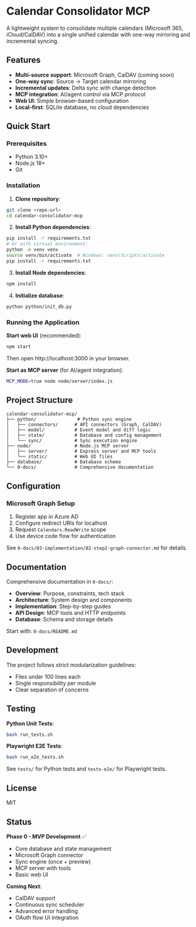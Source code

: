 # Calendar Consolidator MCP

A lightweight system to consolidate multiple calendars (Microsoft 365, iCloud/CalDAV) into a single unified calendar with one-way mirroring and incremental syncing.

## Features

- **Multi-source support**: Microsoft Graph, CalDAV (coming soon)
- **One-way sync**: Source → Target calendar mirroring
- **Incremental updates**: Delta sync with change detection
- **MCP integration**: AI/agent control via MCP protocol
- **Web UI**: Simple browser-based configuration
- **Local-first**: SQLite database, no cloud dependencies

## Quick Start

### Prerequisites

- Python 3.10+
- Node.js 18+
- Git

### Installation

1. **Clone repository**:
```bash
git clone <repo-url>
cd calendar-consolidator-mcp
```

2. **Install Python dependencies**:
```bash
pip install -r requirements.txt
# Or with virtual environment:
python -m venv venv
source venv/bin/activate  # Windows: venv\Scripts\activate
pip install -r requirements.txt
```

3. **Install Node dependencies**:
```bash
npm install
```

4. **Initialize database**:
```bash
python python/init_db.py
```

### Running the Application

**Start web UI** (recommended):
```bash
npm start
```
Then open http://localhost:3000 in your browser.

**Start as MCP server** (for AI/agent integration):
```bash
MCP_MODE=true node node/server/index.js
```

## Project Structure

```
calendar-consolidator-mcp/
├── python/               # Python sync engine
│   ├── connectors/      # API connectors (Graph, CalDAV)
│   ├── model/           # Event model and diff logic
│   ├── state/           # Database and config management
│   └── sync/            # Sync execution engine
├── node/                # Node.js MCP server
│   ├── server/          # Express server and MCP tools
│   └── static/          # Web UI files
├── database/            # Database schema
└── 0-docs/              # Comprehensive documentation
```

## Configuration

### Microsoft Graph Setup

1. Register app in Azure AD
2. Configure redirect URIs for localhost
3. Request `Calendars.ReadWrite` scope
4. Use device code flow for authentication

See `0-docs/03-implementation/02-step2-graph-connector.md` for details.

## Documentation

Comprehensive documentation in `0-docs/`:

- **Overview**: Purpose, constraints, tech stack
- **Architecture**: System design and components
- **Implementation**: Step-by-step guides
- **API Design**: MCP tools and HTTP endpoints
- **Database**: Schema and storage details

Start with: `0-docs/README.md`

## Development

The project follows strict modularization guidelines:
- Files under 100 lines each
- Single responsibility per module
- Clear separation of concerns

## Testing

**Python Unit Tests**:
```bash
bash run_tests.sh
```

**Playwright E2E Tests**:
```bash
bash run_e2e_tests.sh
```

See `tests/` for Python tests and `tests-e2e/` for Playwright tests.

## License

MIT

## Status

**Phase 0 - MVP Development** ✅
- Core database and state management
- Microsoft Graph connector
- Sync engine (once + preview)
- MCP server with tools
- Basic web UI

**Coming Next**:
- CalDAV support
- Continuous sync scheduler
- Advanced error handling
- OAuth flow UI integration
